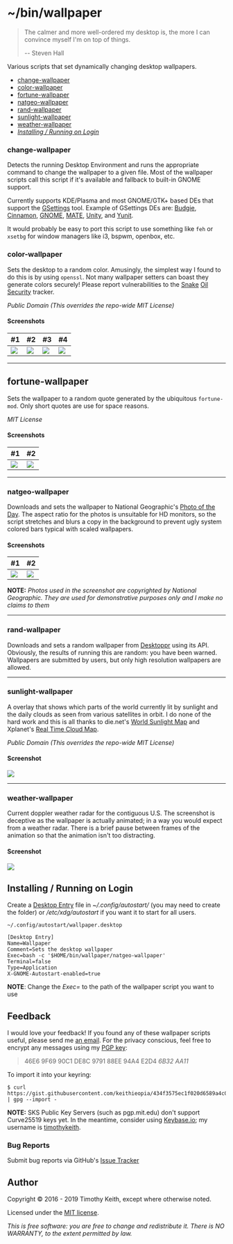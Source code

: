 # ~/bin/wallpaper

> The calmer and more well-ordered my desktop is, the more I can convince myself I'm on top of things.
>
> -- Steven Hall

Various scripts that set dynamically changing desktop wallpapers.

- [change-wallpaper](#change-wallpaper)
- [color-wallpaper](#color-wallpaper)
- [fortune-wallpaper](#fortune-wallpaper)
- [natgeo-wallpaper](#natgeo-wallpaper)
- [rand-wallpaper](#rand-wallpaper)
- [sunlight-wallpaper](#sunlight-wallpaper)
- [weather-wallpaper](#weather-wallpaper)
- *[Installing / Running on Login](#installing)*

### change-wallpaper
<a name="change-wallpaper"></a>
Detects the running Desktop Environment and runs the appropriate command to change the wallpaper to a given file. Most of the wallpaper scripts call this script if it's available and fallback to built-in GNOME support.

Currently supports KDE/Plasma and most GNOME/GTK+ based DEs that support the [GSettings](https://developer.gnome.org/gio/stable/GSettings.html) tool. Example of GSettings DEs are: [Budgie](https://solus-project.com/budgie/), [Cinnamon](http://developer.linuxmint.com/projects.html), [GNOME](https://www.gnome.org/), [MATE](https://mate-desktop.org/), [Unity](http://unity.ubuntu.com/), and [Yunit](https://yunit.io/).

It would probably be easy to port this script to use something like `feh` or `xsetbg` for window managers like i3, bspwm, openbox, etc.

### color-wallpaper
<a name="color-wallpaper"></a>
Sets the desktop to a random color. Amusingly, the simplest way I found to do this is by using `openssl`. Not many wallpaper setters can boast they generate colors securely! Please report vulnerabilities to the [Snake](http://www.philzimmermann.com/EN/essays/SnakeOil.html) [Oil](https://www.schneier.com/crypto-gram/archives/1999/0215.html#snakeoil) [Security](http://www.interhack.net/people/cmcurtin/snake-oil-faq.html) tracker.  

*Public Domain (This overrides the repo-wide MIT License)*

#### Screenshots
|  #1  |  #2  |  #3  |  #4  |
| ---- | ---- | ---- | ---- |
| [ ![](https://raw.githubusercontent.com/keithieopia/wallpaper/master/.readme-assets/wallpaper-color1-thumb.jpg) ](https://raw.githubusercontent.com/keithieopia/wallpaper/master/.readme-assets/wallpaper-color1.jpg) | [ ![](https://raw.githubusercontent.com/keithieopia/wallpaper/master/.readme-assets/wallpaper-color2-thumb.jpg) ](https://raw.githubusercontent.com/keithieopia/wallpaper/master/.readme-assets/wallpaper-color2.jpg) | [ ![](https://raw.githubusercontent.com/keithieopia/wallpaper/master/.readme-assets/wallpaper-color3-thumb.jpg) ](https://raw.githubusercontent.com/keithieopia/wallpaper/master/.readme-assets/wallpaper-color3.jpg) | [ ![](https://raw.githubusercontent.com/keithieopia/wallpaper/master/.readme-assets/wallpaper-color4-thumb.jpg) ](https://raw.githubusercontent.com/keithieopia/wallpaper/master/.readme-assets/wallpaper-color4.jpg) |

---

## fortune-wallpaper
<a name="fortune-wallpaper"></a>
Sets the wallpaper to a random quote generated by the ubiquitous `fortune-mod`. Only short quotes are use for space reasons.

*MIT License*

#### Screenshots
|  #1  |  #2  |
| ---- | ---- |
| [ ![](https://raw.githubusercontent.com/keithieopia/wallpaper/master/.readme-assets/wallpaper-fortune1-thumb.jpg) ](https://raw.githubusercontent.com/keithieopia/wallpaper/master/.readme-assets/wallpaper-fortune1.jpg) | [ ![](https://raw.githubusercontent.com/keithieopia/wallpaper/master/.readme-assets/wallpaper-fortune2-thumb.jpg) ](https://raw.githubusercontent.com/keithieopia/wallpaper/master/.readme-assets/wallpaper-fortune2.jpg) |

---

### natgeo-wallpaper
<a name="natgeo-wallpaper"></a>
Downloads and sets the wallpaper to National Geographic's [Photo of the Day](http://www.nationalgeographic.com/photography/photo-of-the-day/). The aspect ratio for the photos is unsuitable for HD monitors, so the script stretches and blurs a copy in the background to prevent ugly system colored bars typical with scaled wallpapers.  

#### Screenshots
|  #1  |  #2  |
| ---- | ---- |
| [ ![](https://raw.githubusercontent.com/keithieopia/wallpaper/master/.readme-assets/wallpaper-natgeo1-thumb.jpg) ](https://raw.githubusercontent.com/keithieopia/wallpaper/master/.readme-assets/wallpaper-natgeo1.jpg) | [ ![](https://raw.githubusercontent.com/keithieopia/wallpaper/master/.readme-assets/wallpaper-natgeo2-thumb.jpg) ](https://raw.githubusercontent.com/keithieopia/wallpaper/master/.readme-assets/wallpaper-natgeo2.jpg) |

**NOTE:** *Photos used in the screenshot are copyrighted by National Geographic. They are used for demonstrative purposes only and I make no claims to them*

---

### rand-wallpaper
<a name="rand-wallpaper"></a>
Downloads and sets a random wallpaper from [Desktoppr](https://www.desktoppr.co/) using its API. Obviously, the results of running this are random: you have been warned. Wallpapers are submitted by users, but only high resolution wallpapers are allowed.

---

### sunlight-wallpaper
<a name="sunlight-wallpaper"></a>
A overlay that shows which parts of the world currently lit by sunlight and the daily clouds as seen from various satellites in orbit. I do none of the hard work and this is all thanks to die.net's [World Sunlight Map](https://www.die.net/earth/) and Xplanet's [Real Time Cloud Map](http://xplanet.sourceforge.net/clouds.php).

*Public Domain (This overrides the repo-wide MIT License)*  

#### Screenshot
[ ![](https://raw.githubusercontent.com/keithieopia/wallpaper/master/.readme-assets/wallpaper-sunlight-thumb.jpg) ](https://raw.githubusercontent.com/keithieopia/wallpaper/master/.readme-assets/wallpaper-sunlight.jpg)

---

### weather-wallpaper
<a name="weather-wallpaper"></a>
Current doppler weather radar for the contiguous U.S. The screenshot is deceptive as the wallpaper is actually animated; in a way you would expect from a weather radar. There is a brief pause between frames of the animation so that the animation isn't too distracting.

#### Screenshot
[ ![](https://raw.githubusercontent.com/keithieopia/wallpaper/master/.readme-assets/wallpaper-weather-thumb.jpg) ](https://raw.githubusercontent.com/keithieopia/wallpaper/master/.readme-assets/wallpaper-weather.jpg)


## Installing / Running on Login
<a name="installing"></a>
Create a [Desktop Entry](https://specifications.freedesktop.org/desktop-entry-spec/desktop-entry-spec-latest.html) file in *~/.config/autostart/* (you may need to create the folder) or */etc/xdg/autostart* if you want it to start for all users.

`~/.config/autostart/wallpaper.desktop`

```desktop
[Desktop Entry]
Name=Wallpaper
Comment=Sets the desktop wallpaper
Exec=bash -c '$HOME/bin/wallpaper/natgeo-wallpaper'
Terminal=false
Type=Application
X-GNOME-Autostart-enabled=true
```

**NOTE**: Change the *Exec=* to the path of the wallpaper script you want to use

## Feedback
I would love your feedback! If you found any of these wallpaper scripts
useful, please send me [an email](mailto:timothykeith@gmail.com). For
the privacy conscious, feel free to encrypt any messages using my
[PGP key](https://gist.githubusercontent.com/keithieopia/434f3575ec1f020d6589a4c01dc0847e/raw/2e0749f2966ff501ee28797a926229c081f7e652/timothykeith.pub.asc):

> 46E6 9F69 90C1 DE8C 9791 88EE 94A4 E2D4 *6B32 AA11*

To import it into your keyring:
```console
$ curl https://gist.githubusercontent.com/keithieopia/434f3575ec1f020d6589a4c01dc0847e/raw/2e0749f2966ff501ee28797a926229c081f7e652/timothykeith.pub.asc | gpg --import -
```

**NOTE:** SKS Public Key Servers (such as pgp.mit.edu) don't support
Curve25519 keys yet. In the meantime, consider using
[Keybase.io](https://keybase.io/); my username is [timothykeith](https://keybase.io/timothykeith).


### Bug Reports
Submit bug reports via GitHub's [Issue Tracker](https://github.com/keithieopia/wallpaper/issues)


## Author
Copyright &copy; 2016 - 2019 Timothy Keith, except where otherwise noted.

Licensed under the [MIT license](https://github.com/keithieopia/wallpaper/blob/master/LICENSE).

*This is free software: you are free to change and redistribute it.
There is NO WARRANTY, to the extent permitted by law.*
